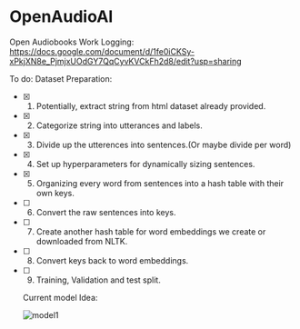 # OpenAudioAI
Open Audiobooks
Work Logging:
https://docs.google.com/document/d/1fe0iCKSy-xPkjXN8e_PjmjxUOdGY7QqCyvKVCkFh2d8/edit?usp=sharing

To do:
Dataset Preparation:
- [x] 1) Potentially, extract string from html dataset already provided.
- [x] 2) Categorize string into utterances and labels.
- [x] 3) Divide up the utterences into sentences.(Or maybe divide per word)
- [x] 4) Set up hyperparameters for dynamically sizing sentences.
- [x] 5) Organizing every word from sentences into a hash table with their own keys.
- [ ] 6) Convert the raw sentences into keys. 
- [ ] 7) Create another hash table for word embeddings we create or downloaded from NLTK.
- [ ] 8) Convert keys back to word embeddings.
- [ ] 9) Training, Validation and test split.
  
  
  Current model Idea: 
  
  ![model1](https://user-images.githubusercontent.com/10410430/43050281-4167ac72-8dd4-11e8-85f2-f37859e15f30.jpg)
  
